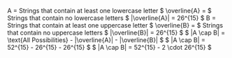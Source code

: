 A = Strings that contain at least one lowercase letter
$ \overline{A} = $ Strings that contain no lowercase letters
$ |\overline{A}| = 26^{15} $
B = Strings that contain at least one uppercase letter
$ \overline{B} = $ Strings that contain no uppercase letters
$ |\overline{B}| = 26^{15} $
$ |A \cap B| = \text{All Possibilities} - |\overline{A}| - |\overline{B}| $
$ |A \cap B| = 52^{15} - 26^{15} - 26^{15} $
$ |A \cap B| = 52^{15} - 2 \cdot 26^{15} $
